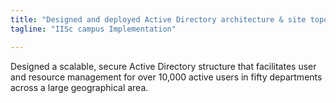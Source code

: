 ```yaml
---
title: "Designed and deployed Active Directory architecture & site topology"
tagline: "IISc campus Implementation"

---
```


Designed a scalable, secure Active Directory structure that facilitates user and resource management for over 10,000 active users in fifty departments across a large geographical area.
